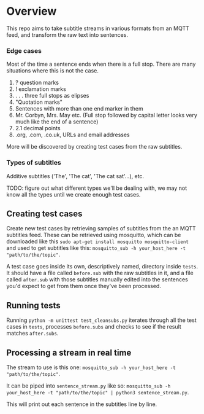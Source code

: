 # Overview

This repo aims to take subtitle streams in various formats from an MQTT feed, and transform the raw text into sentences.


### Edge cases

Most of the time a sentence ends when there is a full stop. There are many situations where this is not the case.

1. ? question marks
2. ! exclamation marks
3. . . . three full stops as elipses
4. "Quotation marks"
5. Sentences with more than one end marker in them
6. Mr. Corbyn, Mrs. May etc. (Full stop followed by capital letter looks very much like the end of a sentence)
7. 2.1 decimal points
8. .org, .com, .co.uk, URLs and email addresses

More will be discovered by creating test cases from the raw subtitles.

### Types of subtitles

Additive subtitles ('The', 'The cat', 'The cat sat'…), etc.

TODO: figure out what different types we'll be dealing with, we may not know all the types until we create enough test cases.

## Creating test cases

Create new test cases by retrieving samples of subtitles from the an MQTT subtitles feed. These can be retrieved using mosquitto, which can be downloaded like this `sudo apt-get install mosquitto mosquitto-client` and used to get subtitles like this: `mosquitto_sub -h your_host_here -t "path/to/the/topic"`.

A test case goes inside its own, descriptively named, directory inside `tests`. It should have a file called `before.sub` with the raw subtitles in it, and a file called `after.sub` with those subtitles manually edited into the sentences you'd expect to get from them once they've been processed.

## Running tests

Running `python -m unittest test_cleansubs.py` iterates through all the test cases in `tests`, processes `before.subs` and checks to see if the result matches `after.subs`.

## Processing a stream in real time

The stream to use is this one: `mosquitto_sub -h your_host_here -t "path/to/the/topic"`.

It can be piped into `sentence_stream.py` like so:
`mosquitto_sub -h your_host_here -t "path/to/the/topic" | python3 sentence_stream.py`.

This will print out each sentence in the subtitles line by line.
